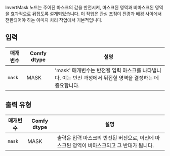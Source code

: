 
InvertMask 노드는 주어진 마스크의 값을 반전시켜, 마스크된 영역과 비마스크된 영역을 효과적으로 뒤집도록 설계되었습니다. 이 작업은 관심 초점이 전경과 배경 사이에서 전환되어야 하는 이미지 처리 작업에서 기본적입니다.

## 입력

| 매개변수 | Comfy dtype | 설명 |
|-----------|--------------|-------------|
| `mask`    | MASK         | 'mask' 매개변수는 반전될 입력 마스크를 나타냅니다. 이는 반전 과정에서 뒤집힐 영역을 결정하는 데 중요합니다. |

## 출력 유형

| 매개변수 | Comfy dtype | 설명 |
|-----------|--------------|-------------|
| `mask`    | MASK         | 출력은 입력 마스크의 반전된 버전으로, 이전에 마스크된 영역이 비마스크되고 그 반대가 됩니다. |
